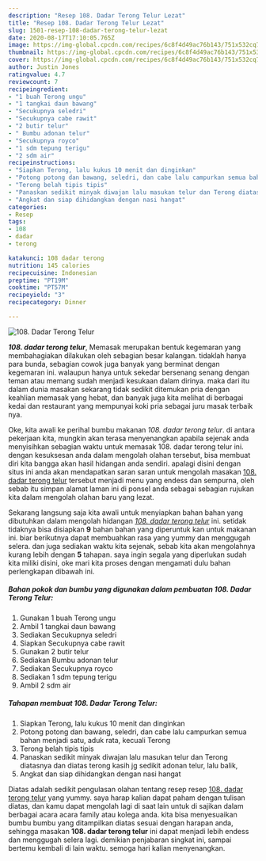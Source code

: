 ```yaml
---
description: "Resep 108. Dadar Terong Telur Lezat"
title: "Resep 108. Dadar Terong Telur Lezat"
slug: 1501-resep-108-dadar-terong-telur-lezat
date: 2020-08-17T17:10:05.765Z
image: https://img-global.cpcdn.com/recipes/6c8f4d49ac76b143/751x532cq70/108-dadar-terong-telur-foto-resep-utama.jpg
thumbnail: https://img-global.cpcdn.com/recipes/6c8f4d49ac76b143/751x532cq70/108-dadar-terong-telur-foto-resep-utama.jpg
cover: https://img-global.cpcdn.com/recipes/6c8f4d49ac76b143/751x532cq70/108-dadar-terong-telur-foto-resep-utama.jpg
author: Justin Jones
ratingvalue: 4.7
reviewcount: 7
recipeingredient:
- "1 buah Terong ungu"
- "1 tangkai daun bawang"
- "Secukupnya seledri"
- "Secukupnya cabe rawit"
- "2 butir telur"
- " Bumbu adonan telur"
- "Secukupnya royco"
- "1 sdm tepung terigu"
- "2 sdm air"
recipeinstructions:
- "Siapkan Terong, lalu kukus 10 menit dan dinginkan"
- "Potong potong dan bawang, seledri, dan cabe lalu campurkan semua bahan menjadi satu, aduk rata, kecuali Terong"
- "Terong belah tipis tipis"
- "Panaskan sedikit minyak diwajan lalu masukan telur dan Terong diatasnya dan diatas terong kasih jg sedikit adonan telur, lalu balik,"
- "Angkat dan siap dihidangkan dengan nasi hangat"
categories:
- Resep
tags:
- 108
- dadar
- terong

katakunci: 108 dadar terong 
nutrition: 145 calories
recipecuisine: Indonesian
preptime: "PT19M"
cooktime: "PT57M"
recipeyield: "3"
recipecategory: Dinner

---
```



![108. Dadar Terong Telur](https://img-global.cpcdn.com/recipes/6c8f4d49ac76b143/751x532cq70/108-dadar-terong-telur-foto-resep-utama.jpg)

<b><i>108. dadar terong telur</i></b>, Memasak merupakan bentuk kegemaran yang membahagiakan dilakukan oleh sebagian besar kalangan. tidaklah hanya para bunda, sebagian cowok juga banyak yang berminat dengan kegemaran ini. walaupun hanya untuk sekedar bersenang senang dengan teman atau memang sudah menjadi kesukaan dalam dirinya. maka dari itu dalam dunia masakan sekarang tidak sedikit ditemukan pria dengan keahlian memasak yang hebat, dan banyak juga kita melihat di berbagai kedai dan restaurant yang mempunyai koki pria sebagai juru masak terbaik nya.



Oke, kita awali ke perihal bumbu makanan <i>108. dadar terong telur</i>. di antara pekerjaan kita, mungkin akan terasa menyenangkan apabila sejenak anda menyisihkan sebagian waktu untuk memasak 108. dadar terong telur ini. dengan kesuksesan anda dalam mengolah olahan tersebut, bisa membuat diri kita bangga akan hasil hidangan anda sendiri. apalagi disini dengan situs ini anda akan mendapatkan saran saran untuk mengolah masakan <u>108. dadar terong telur</u> tersebut menjadi menu yang endess dan sempurna, oleh sebab itu simpan alamat laman ini di ponsel anda sebagai sebagian rujukan kita dalam mengolah olahan baru yang lezat.


Sekarang langsung saja kita awali untuk menyiapkan bahan bahan yang dibutuhkan dalam mengolah hidangan <u><i>108. dadar terong telur</i></u> ini. setidak tidaknya bisa disiapkan <b>9</b> bahan bahan yang diperuntuk kan untuk makanan ini. biar berikutnya dapat membuahkan rasa yang yummy dan menggugah selera. dan juga sediakan waktu kita sejenak, sebab kita akan mengolahnya kurang lebih dengan <b>5</b> tahapan. saya ingin segala yang diperlukan sudah kita miliki disini, oke mari kita proses dengan mengamati dulu bahan perlengkapan dibawah ini.

<!--inarticleads1-->

##### Bahan pokok dan bumbu yang digunakan dalam pembuatan 108. Dadar Terong Telur:

1. Gunakan 1 buah Terong ungu
1. Ambil 1 tangkai daun bawang
1. Sediakan Secukupnya seledri
1. Siapkan Secukupnya cabe rawit
1. Gunakan 2 butir telur
1. Sediakan  Bumbu adonan telur
1. Sediakan Secukupnya royco
1. Sediakan 1 sdm tepung terigu
1. Ambil 2 sdm air




<!--inarticleads2-->

##### Tahapan membuat 108. Dadar Terong Telur:

1. Siapkan Terong, lalu kukus 10 menit dan dinginkan
1. Potong potong dan bawang, seledri, dan cabe lalu campurkan semua bahan menjadi satu, aduk rata, kecuali Terong
1. Terong belah tipis tipis
1. Panaskan sedikit minyak diwajan lalu masukan telur dan Terong diatasnya dan diatas terong kasih jg sedikit adonan telur, lalu balik,
1. Angkat dan siap dihidangkan dengan nasi hangat




Diatas adalah sedikit pengulasan olahan tentang resep resep <u>108. dadar terong telur</u> yang yummy. saya harap kalian dapat paham dengan tulisan diatas, dan kamu dapat mengolah lagi di saat lain untuk di sajikan dalam berbagai acara acara family atau kolega anda. kita bisa menyesuaikan bumbu bumbu yang ditampilkan diatas sesuai dengan harapan anda, sehingga masakan <b>108. dadar terong telur</b> ini dapat menjadi lebih endess dan menggugah selera lagi. demikian penjabaran singkat ini, sampai bertemu kembali di lain waktu. semoga hari kalian menyenangkan.
